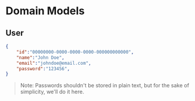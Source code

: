 # Domain Models

## User

```json
{
    "id":"00000000-0000-0000-0000-000000000000",
    "name":"John Doe",
    "email":"johndoe@email.com",
    "password":"123456",
}
```

> Note: Passwords shouldn't be stored in plain text, but for the sake of simplicity, we'll do it here.